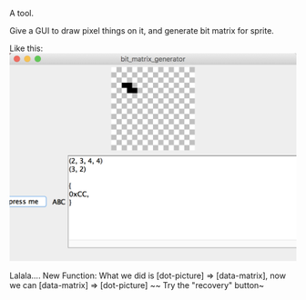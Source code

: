
A tool.

Give a GUI to draw pixel things on it, and generate bit matrix for sprite.

Like this:
![GUI](bit_matrix_generator.png)

Lalala....
New Function:
What we did is [dot-picture] => [data-matrix], now we can [data-matrix] => [dot-picture] ~~
Try the "recovery" button~
